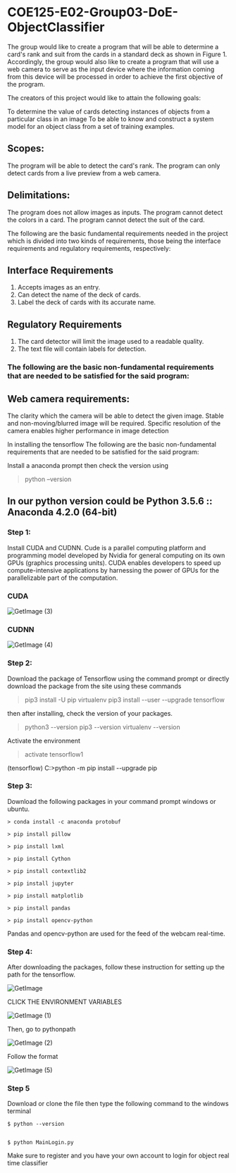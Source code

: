 # COE125-E02-Group03-DoE-ObjectClassifier
The group would like to create a program that will be able to determine a card's rank and suit from the cards in a standard deck as shown in Figure 1. Accordingly, the group would also like to create a program that will use a web camera to serve as the input device where the information coming from this device will be processed in order to achieve the first objective of the program.  

The creators of this project would like to attain the following goals: 

To determine the value of cards detecting instances of objects from a particular class in an image 
To be able to know and construct a system model for an object class from a set of training examples. 

## Scopes: 

The program will be able to detect the card's rank. 
The program can only detect cards from a live preview from a web camera. 

 

## Delimitations:  

The program does not allow images as inputs. 
The program cannot detect the colors in a card. 
The program cannot detect the suit of the card. 

The following are the basic fundamental requirements needed in the project which is divided into two kinds of requirements, those being the interface requirements and regulatory requirements, respectively: 

  

## Interface Requirements 

1. Accepts images as an entry. 
2. Can detect the name of the deck of cards. 
3. Label the deck of cards with its accurate name. 

  

## Regulatory Requirements 

1. The card detector will limit the image used to a readable quality. 
2. The text file will contain labels for detection. 

### The following are the basic non-fundamental requirements that are needed to be satisfied for the said program: 

 

## Web camera requirements: 

The clarity which the camera will be able to detect the given image. 
Stable and non-moving/blurred image will be required. 
Specific resolution of the camera enables higher performance in image detection 

In installing the tensorflow 
The following are the basic non-fundamental requirements that are needed to be satisfied for the said program: 


Install a anaconda prompt then check the version using  
> python –version 

## In our python version could be Python 3.5.6 :: Anaconda 4.2.0 (64-bit) 

### Step 1:


Install CUDA and CUDNN. Cude is a parallel computing platform and programming model developed by Nvidia for general computing on its own GPUs (graphics processing units). CUDA enables developers to speed up compute-intensive applications by harnessing the power of GPUs for the parallelizable part of the computation.

### CUDA

![GetImage (3)](https://user-images.githubusercontent.com/50915438/61794995-06243480-ae55-11e9-92df-e6288a46f727.jpg)

### CUDNN

![GetImage (4)](https://user-images.githubusercontent.com/50915438/61794994-06243480-ae55-11e9-8776-baab4643a206.jpg)




### Step 2: 

Download the package of Tensorflow using the command prompt or directly download the package from the site using these commands
>pip3 install -U pip virtualenv
>pip3 install --user --upgrade tensorflow  

then after installing, check the version of your packages.
>python3 --version
>pip3 --version
>virtualenv --version

Activate the environment
> activate tensorflow1

(tensorflow) C:\>python -m pip install --upgrade pip

### Step 3: 

Download the following packages in your command prompt windows or ubuntu.

```
> conda install -c anaconda protobuf

> pip install pillow

> pip install lxml

> pip install Cython

> pip install contextlib2

> pip install jupyter

> pip install matplotlib

> pip install pandas

> pip install opencv-python
```

Pandas and opencv-python are used for the feed of the webcam real-time.

### Step 4:

After downloading the packages, follow these instruction for setting up the path for the tensorflow. 

![GetImage](https://user-images.githubusercontent.com/50915438/61794912-d117e200-ae54-11e9-9907-0ff73ede1e9d.jpg)


CLICK THE ENVIRONMENT VARIABLES

![GetImage (1)](https://user-images.githubusercontent.com/50915438/61794997-06bccb00-ae55-11e9-9b23-67e2a04b0cd0.jpg)


Then, go to pythonpath 

![GetImage (2)](https://user-images.githubusercontent.com/50915438/61794996-06bccb00-ae55-11e9-93e7-51191b0fe56f.jpg)

Follow the format

![GetImage (5)](https://user-images.githubusercontent.com/50915438/61795134-4b486680-ae55-11e9-9208-c9c6752cf1c9.jpg)


### Step 5

Download or clone the file then type the following command to the windows terminal

```
$ python --version


$ python MainLogin.py
```

Make sure to register and you have your own account to login for object real time classifier

